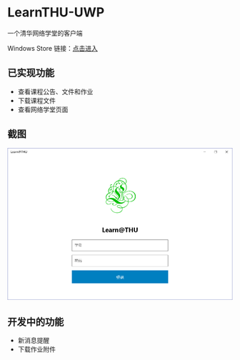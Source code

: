# LearnTHU-UWP

一个清华网络学堂的客户端

Windows Store 链接：[点击进入](https://www.microsoft.com/zh-cn/store/p/learn-thu/9nblggh4njx5)

## 已实现功能

* 查看课程公告、文件和作业
* 下载课程文件
* 查看网络学堂页面

## 截图

![登录页面](https://github.com/gKevinK/LearnTHU-UWP/blob/master/Screenshots/p1.png)

## 开发中的功能

* 新消息提醒
* 下载作业附件
